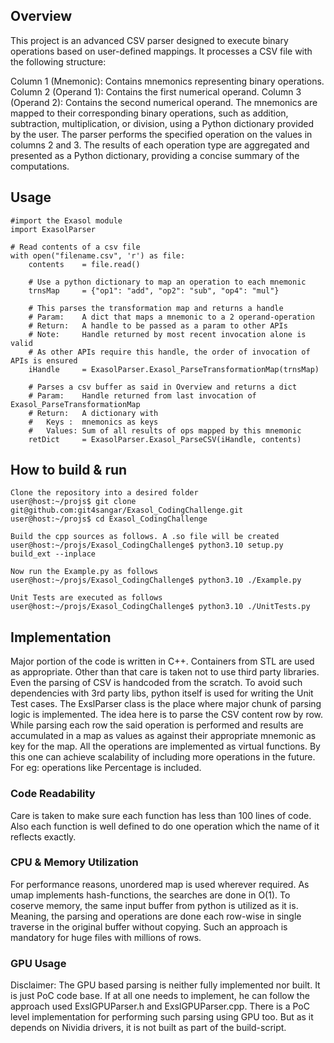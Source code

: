 ## Overview
This project is an advanced CSV parser designed to execute binary operations based on user-defined mappings. It processes a CSV file with the following structure:

Column 1 (Mnemonic): Contains mnemonics representing binary operations.
Column 2 (Operand 1): Contains the first numerical operand.
Column 3 (Operand 2): Contains the second numerical operand.
The mnemonics are mapped to their corresponding binary operations, such as addition, subtraction, multiplication, or division, using a Python dictionary provided by the user. The parser performs the specified operation on the values in columns 2 and 3. The results of each operation type are aggregated and presented as a Python dictionary, providing a concise summary of the computations.

## Usage
```
#import the Exasol module
import ExasolParser

# Read contents of a csv file
with open("filename.csv", 'r') as file:
    contents    = file.read()

    # Use a python dictionary to map an operation to each mnemonic
    trnsMap     = {"op1": "add", "op2": "sub", "op4": "mul"}

    # This parses the transformation map and returns a handle
    # Param:    A dict that maps a mnemonic to a 2 operand-operation
    # Return:   A handle to be passed as a param to other APIs
    # Note:     Handle returned by most recent invocation alone is valid
    # As other APIs require this handle, the order of invocation of APIs is ensured
    iHandle     = ExasolParser.Exasol_ParseTransformationMap(trnsMap)

    # Parses a csv buffer as said in Overview and returns a dict
    # Param:    Handle returned from last invocation of Exasol_ParseTransformationMap
    # Return:   A dictionary with
    #   Keys :  mnemonics as keys
    #   Values: Sum of all results of ops mapped by this mnemonic
    retDict     = ExasolParser.Exasol_ParseCSV(iHandle, contents)
```

## How to build & run
```
Clone the repository into a desired folder
user@host:~/projs$ git clone git@github.com:git4sangar/Exasol_CodingChallenge.git
user@host:~/projs$ cd Exasol_CodingChallenge

Build the cpp sources as follows. A .so file will be created
user@host:~/projs/Exasol_CodingChallenge$ python3.10 setup.py build_ext --inplace

Now run the Example.py as follows
user@host:~/projs/Exasol_CodingChallenge$ python3.10 ./Example.py

Unit Tests are executed as follows
user@host:~/projs/Exasol_CodingChallenge$ python3.10 ./UnitTests.py

```

## Implementation
Major portion of the code is written in C++. Containers from STL are used as appropriate. Other than that care is taken not to use third party libraries. Even the parsing of CSV is handcoded from the scratch. To avoid such dependencies with 3rd party libs, python itself is used for writing the Unit Test cases.
The ExslParser class is the place where major chunk of parsing logic is implemented. The idea here is to parse the CSV content row by row. While parsing each row the said operation is performed and results are accumulated in a map as values as against their appropriate mnemonic as key for the map. All the operations are implemented as virtual functions. By this one can achieve scalability of including more operations in the future. For eg: operations like Percentage is included.
### Code Readability
Care is taken to make sure each function has less than 100 lines of code. Also each function is well defined to do one operation which the name of it reflects exactly.
### CPU & Memory Utilization
For performance reasons, unordered map is used wherever required. As umap implements hash-functions, the searches are done in O(1).
To coserve memory, the same input buffer from python is utilized as it is. Meaning, the parsing and operations are done each row-wise in single traverse in the original buffer without copying. Such an approach is mandatory for huge files with millions of rows.
### GPU Usage
Disclaimer: The GPU based parsing is neither fully implemented nor built. It is just PoC code base. If at all one needs to implement, he can follow the approach used ExslGPUParser.h and ExslGPUParser.cpp. 
There is a PoC level implementation for performing such parsing using GPU too. But as it depends on Nividia drivers, it is not built as part of the build-script.
